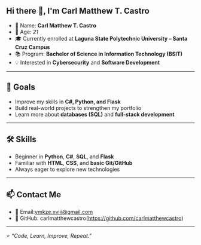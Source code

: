 ## Hi there 👋, I'm Carl Matthew T. Castro

- 🧑 Name: **Carl Matthew T. Castro**  
- 🎂 Age: *21*  
- 🎓 Currently enrolled at **Laguna State Polytechnic University – Santa Cruz Campus**  
- 📚 Program: **Bachelor of Science in Information Technology (BSIT)**  
- 💡 Interested in **Cybersecurity** and **Software Development**  
---

## 🎯 Goals  
- Improve my skills in **C#, Python, and Flask**  
- Build real-world projects to strengthen my portfolio  
- Learn more about **databases (SQL)** and **full-stack development**  

---

## 🛠 Skills  
- Beginner in **Python**, **C#**, **SQL**, and **Flask**  
- Familiar with **HTML**, **CSS**, and **basic Git/GitHub**  
- Always eager to explore new technologies  

---

## 📫 Contact Me  
- 📧 Email:ymkze.xviii@gmail.com 
- 🐙 GitHub: carlmatthewcastro(https://github.com/carlmatthewcastro)  

---

⭐ *“Code, Learn, Improve, Repeat.”*  

